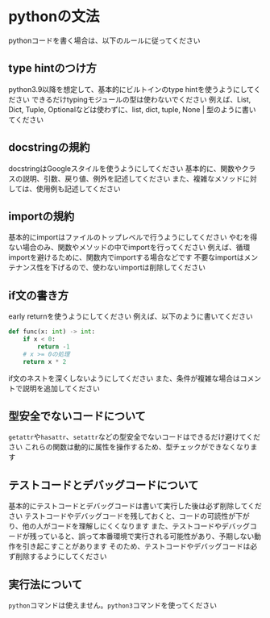 # pythonの文法
pythonコードを書く場合は、以下のルールに従ってください

## type hintのつけ方
python3.9以降を想定して、基本的にビルトインのtype hintを使うようにしてください
できるだけtypingモジュールの型は使わないでください
例えば、List, Dict, Tuple, Optionalなどは使わずに、list, dict, tuple, None | 型のように書いてください

## docstringの規約
docstringはGoogleスタイルを使うようにしてください
基本的に、関数やクラスの説明、引数、戻り値、例外を記述してください
また、複雑なメソッドに対しては、使用例も記述してください

## importの規約
基本的にimportはファイルのトップレベルで行うようにしてください
やむを得ない場合のみ、関数やメソッドの中でimportを行ってください
例えば、循環importを避けるために、関数内でimportする場合などです
不要なimportはメンテナンス性を下げるので、使わないimportは削除してください

## if文の書き方
early returnを使うようにしてください
例えば、以下のように書いてください
```python
def func(x: int) -> int:
    if x < 0:
        return -1
    # x >= 0の処理
    return x * 2
```
if文のネストを深くしないようにしてください
また、条件が複雑な場合はコメントで説明を追加してください

## 型安全でないコードについて
`getattr`や`hasattr`、`setattr`などの型安全でないコードはできるだけ避けてください
これらの関数は動的に属性を操作するため、型チェックができなくなります

## テストコードとデバッグコードについて
基本的にテストコードとデバッグコードは書いて実行した後は必ず削除してください
テストコードやデバッグコードを残しておくと、コードの可読性が下がり、他の人がコードを理解しにくくなります
また、テストコードやデバッグコードが残っていると、誤って本番環境で実行される可能性があり、予期しない動作を引き起こすことがあります
そのため、テストコードやデバッグコードは必ず削除するようにしてください

## 実行法について
`python`コマンドは使えません。`python3`コマンドを使ってください
